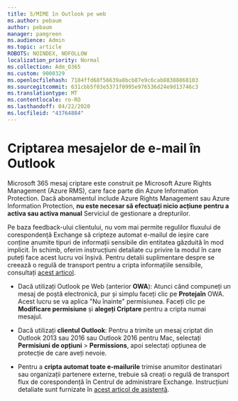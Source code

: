 ```yaml
---
title: S/MIME în Outlook pe web
ms.author: pebaum
author: pebaum
manager: pamgreen
ms.audience: Admin
ms.topic: article
ROBOTS: NOINDEX, NOFOLLOW
localization_priority: Normal
ms.collection: Adm_O365
ms.custom: 9000329
ms.openlocfilehash: 7184ffd68f56639a8bcb87e9c6cab88388868103
ms.sourcegitcommit: 631cbb5f03e5371f0995e976536d24e9d13746c3
ms.translationtype: MT
ms.contentlocale: ro-RO
ms.lasthandoff: 04/22/2020
ms.locfileid: "43764884"
---
```

# <a name="encrypt-email-messages-in-outlook"></a>Criptarea mesajelor de e-mail în Outlook

Microsoft 365 mesaj criptare este construit pe Microsoft Azure Rights Management (Azure RMS), care face parte din Azure Information Protection. Dacă abonamentul include Azure Rights Management sau Azure Information Protection, **nu este necesar să efectuați nicio acțiune pentru a activa sau activa manual** Serviciul de gestionare a drepturilor.

Pe baza feedback-ului clientului, nu vom mai permite regulilor fluxului de corespondență Exchange să cripteze automat e-mailul de ieșire care conține anumite tipuri de informații sensibile din entitatea găzduită în mod implicit. În schimb, oferim instrucțiuni detaliate cu privire la modul în care puteți face acest lucru voi înșivă. Pentru detalii suplimentare despre se creează o regulă de transport pentru a cripta informațiile sensibile, consultați [acest articol](https://aka.ms/OmeEtr).

- Dacă utilizați Outlook pe Web (anterior **OWA**): Atunci când compuneți un mesaj de poștă electronică, pur și simplu faceți clic pe **Protejaîn** OWA. Acest lucru se va aplica "Nu înainte" permisiunea. Faceți clic pe **Modificare permisiune** și **alegeți Criptare** pentru a cripta numai mesajul.

- Dacă utilizați **clientul Outlook**: Pentru a trimite un mesaj criptat din Outlook 2013 sau 2016 sau Outlook 2016 pentru Mac, selectați **Permisiuni de opțiuni** > **Permissions**, apoi selectați opțiunea de protecție de care aveți nevoie.

- Pentru a **cripta automat toate e-mailurile** trimise anumitor destinatari sau organizații partenere externe, trebuie să creați o regulă de transport flux de corespondență în Centrul de administrare Exchange. Instrucțiuni detaliate sunt furnizate în [acest articol de asistență](https://docs.microsoft.com/office365/securitycompliance/define-mail-flow-rules-to-encrypt-email#create-a-mail-flow-rule-to-encrypt-email-messages-with-the-new-ome-capabilities).

